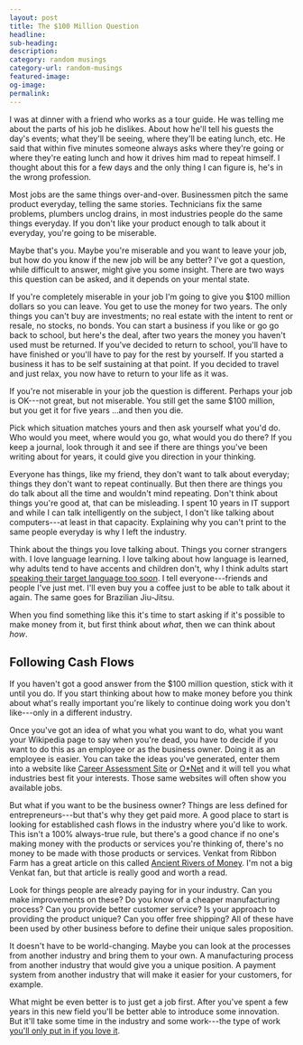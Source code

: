 ```yaml
---
layout: post
title: The $100 Million Question
headline:
sub-heading:
description:
category: random musings
category-url: random-musings
featured-image:
og-image:
permalink:
---
```

I was at dinner with a friend who works as a tour guide. He was telling me about the parts of his job he dislikes. About how he'll tell his guests the day's events; what they'll be seeing, where they'll be eating lunch, etc. He said that within five minutes someone always asks where they're going or where they're eating lunch and how it drives him mad to repeat himself. I thought about this for a few days and the only thing I can figure is, he's in the wrong profession.

Most jobs are the same things over-and-over. Businessmen pitch the same product everyday, telling the same stories. Technicians fix the same problems, plumbers unclog drains, in most industries people do the same things everyday. If you don't like your product enough to talk about it everyday, you're going to be miserable.

Maybe that's you. Maybe you're miserable and you want to leave your job, but how do you know if the new job will be any better? I've got a question, while difficult to answer, might give you some insight. There are two ways this question can be asked, and it depends on your mental state.

If you're completely miserable in your job I'm going to give you $100 million dollars so you can leave. You get to use the money for two years. The only things you can't buy are investments; no real estate with the intent to rent or resale, no stocks, no bonds. You can start a business if you like or go go back to school, but here's the deal, after two years the money you haven't used must be returned. If you've decided to return to school, you'll have to have finished or you'll have to pay for the rest by yourself. If you started a business it has to be self sustaining at that point. If you decided to travel and just relax, you now have to return to your life as it was.

If you're not miserable in your job the question is different. Perhaps your job is OK---not great, but not miserable. You still get the same $100 million, but you get it for five years ...and then you die.

Pick which situation matches yours and then ask yourself what you'd do. Who would you meet, where would you go, what would you do there? If you keep a journal, look through it and see if there are things you've been writing about for years, it could give you direction in your thinking.

Everyone has things, like my friend, they don't want to talk about everyday; things they don't want to repeat continually. But then there are things you do talk about all the time and wouldn't mind repeating. Don't think about things you're good at, that can be misleading. I spent 10 years in IT support and while I can talk intelligently on the subject, I don't like talking about computers---at least in that capacity. Explaining why you can't print to the same people everyday is why I left the industry.

Think about the things you love talking about. Things you corner strangers with. I love language learning. I love talking about how language is learned, why adults tend to have accents and children don't, why I think adults start [speaking their target language too soon](http://bradonomics.com/language-learning/). I tell everyone---friends and people I've just met. I'll even buy you a coffee just to be able to talk about it again. The same goes for Brazilian Jiu-Jitsu.

When you find something like this it's time to start asking if it's possible to make money from it, but first think about *what*, then we can think about *how*.

## Following Cash Flows

If you haven't got a good answer from the $100 million question, stick with it until you do. If you start thinking about how to make money before you think about what's really important you're likely to continue doing work you don't like---only in a different industry.

Once you've got an idea of what you what you want to do, what you want your Wikipedia page to say when you're dead, you have to decide if you want to do this as an employee or as the business owner. Doing it as an employee is easier. You can take the ideas you've generated, enter them into a website like [Career Assessment Site](http://careerassessmentsite.com/) or [O*Net](http://www.onetonline.org/) and it will tell you what industries best fit your interests. Those same websites will often show you available jobs.

But what if you want to be the business owner? Things are less defined for entrepreneurs---but that's why they get paid more. A good place to start is looking for established cash flows in the industry where you'd like to work. This isn't a 100% always-true rule, but there's a good chance if no one's making money with the products or services you're thinking of, there's no money to be made with those products or services. Venkat from Ribbon Farm has a great article on this called [Ancient Rivers of Money](http://www.ribbonfarm.com/2010/11/05/ancient-rivers-of-money/). I'm not a big Venkat fan, but that article is really good and worth a read.

Look for things people are already paying for in your industry. Can you make improvements on these? Do you know of a cheaper manufacturing process? Can you provide better customer service? Is your approach to providing the product unique? Can you offer free shipping? All of these have been used by other business before to define their unique sales proposition.

It doesn't have to be world-changing. Maybe you can look at the processes from another industry and bring them to your own. A manufacturing process from another industry that would give you a unique position. A payment system from another industry that will make it easier for your customers, for example.

What might be even better is to just get a job first. After you've spent a few years in this new field you'll be better able to introduce some innovation. But it'll take some time in the industry and some work---the type of work [you'll only put in if you love it](http://bradonomics.com/so-good-they-cant-ignore-you-book-review/).